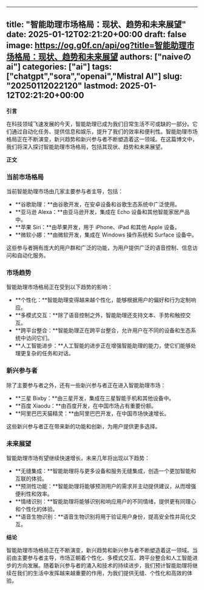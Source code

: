 
---
title: "智能助理市场格局：现状、趋势和未来展望"
date: 2025-01-12T02:21:20+00:00
draft: false
image: https://og.g0f.cn/api/og?title=智能助理市场格局：现状、趋势和未来展望
authors: ["naiveのai"]
categories: ["ai"]
tags: ["chatgpt","sora","openai","Mistral AI"]
slug: "20250112022120"
lastmod: 2025-01-12T02:21:20+00:00
---
**引言**

在科技领域飞速发展的今天，智能助理已成为我们日常生活不可或缺的一部分。它们通过自动化任务、提供信息和娱乐，提升了我们的效率和便利性。智能助理市场格局正在不断演变，新兴趋势和新兴参与者不断塑造着这一领域。在这篇博文中，我们将深入探讨智能助理市场格局，包括其现状、趋势和未来展望。

**正文**

### 当前市场格局

当前智能助理市场由几家主要参与者主导，包括：

- **谷歌助理：**由谷歌开发，在安卓设备和谷歌生态系统中广泛使用。
- **亚马逊 Alexa：**由亚马逊开发，集成在 Echo 设备和其他智能家居产品中。
- **苹果 Siri：**由苹果开发，用于 iPhone、iPad 和其他 Apple 设备。
- **微软小娜：**由微软开发，集成在 Windows 操作系统和 Surface 设备中。

这些参与者拥有庞大的用户群和广泛的功能，为用户提供广泛的语音控制、信息访问和自动化服务。

### 市场趋势

智能助理市场格局正在受到以下趋势的影响：

- **个性化：**智能助理变得越来越个性化，能够根据用户的偏好和行为定制响应。
- **多模式交互：**除了语音控制之外，智能助理还支持文本、手势和触控交互。
- **跨平台整合：**智能助理正在跨平台整合，允许用户在不同的设备和生态系统中访问它们。
- **人工智能进步：**人工智能的进步正在增强智能助理的能力，使它们能够处理更复杂的任务和对话。

### 新兴参与者

除了主要参与者之外，还有一些新兴参与者正在进入智能助理市场：

- **三星 Bixby：**由三星开发，集成在三星智能手机和其他设备中。
- **百度 Xiaodu：**由百度开发，在中国市场占有重要份额。
- **阿里巴巴天猫精灵：**由阿里巴巴开发，在中国市场快速增长。

这些新兴参与者正在带来新的功能和创新，为用户提供更多选择。

### 未来展望

智能助理市场有望继续快速增长，未来几年将出现以下趋势：

- **无缝集成：**智能助理将与更多设备和服务无缝集成，创造一个更加智能和互联的体验。
- **预测性功能：**智能助理将能够预测用户的需求并主动提供建议，从而增强便利性和效率。
- **情绪识别：**智能助理将能够识别和响应用户的不同情绪，提供更有同理心和个性化的体验。
- **语音生物识别：**语音生物识别将用于验证用户身份，提高安全性并简化交互。

**结论**

智能助理市场格局正在不断演变，新兴趋势和新兴参与者不断塑造着这一领域。当前由主要参与者主导，市场正朝着个性化、多模式交互、跨平台整合和人工智能进步的方向发展。随着新兴参与者的涌入和技术的持续进步，我们预计智能助理将继续在我们的生活中发挥越来越重要的作用，为我们提供无缝、个性化和高效的体验。
